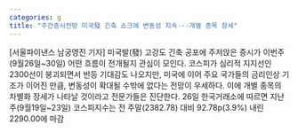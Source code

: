 ```yaml
---
categories: g
title: "주간증시전망 미국發 긴축 쇼크에 변동성 지속···개별 종목 장세"
---
```

[서울파이낸스 남궁영진 기자] 미국발(發) 고강도 긴축 공포에 주저앉은 증시가 이번주(9월26일~30일) 어떤 흐름이 전개될지 관심이 모인다. 코스피가 심리적 지지선인 2300선이 붕괴되면서 반등 기대감도 나오지만, 미국에 이어 주요 국가들의 금리인상 기조가 이어진 만큼, 변동성이 확대될 수밖에 없다는 전망이 우세하다. 이에 개별 종목의 차별화 장세가 나타날 것이라고 전문가들은 진단한다. 26일 한국거래소에 따르면 지난주(9월19일~23일) 코스피지수는 전 주말(2382.78) 대비 92.78p(3.9%) 내린 2290.00에 마감